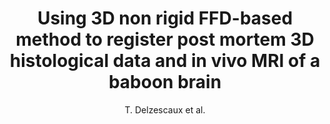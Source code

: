 ---
author: T. Delzescaux et al.
title: Using 3D non rigid FFD-based method to register post mortem 3D histological data and in vivo MRI of a baboon brain
year: 2003
type: inproceedings
booktitle: Lecture Notes in Computer Science
---